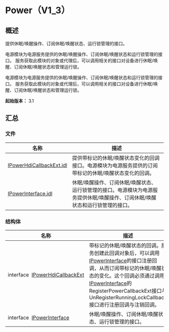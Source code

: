 # Power（V1_3）


## 概述

提供休眠/唤醒操作、订阅休眠/唤醒状态、运行锁管理的接口。

电源模块为电源服务提供的休眠/唤醒操作、订阅休眠/唤醒状态和运行锁管理的接口。 服务获取此模块的对象或代理后，可以调用相关的接口对设备进行休眠/唤醒、订阅休眠/唤醒状态和管理运行锁。

电源模块为电源服务提供的休眠/唤醒操作、订阅休眠/唤醒状态和运行锁管理的接口。 服务获取此模块的对象或代理后，可以调用相关的接口对设备进行休眠/唤醒、订阅休眠/唤醒状态和管理运行锁。

**起始版本：** 3.1


## 汇总


### 文件

| 名称 | 描述 | 
| -------- | -------- |
| [IPowerHdiCallbackExt.idl](_i_power_hdi_callback_ext_8idl.md) | 提供带标记的休眠/唤醒状态变化的回调接口。电源模块为电源服务提供的订阅带标记的休眠/唤醒状态变化的回调。 | 
| [IPowerInterface.idl](_i_power_interface_8idl.md) | 休眠/唤醒操作、订阅休眠/唤醒状态、运行锁管理的接口。电源模块为电源服务提供休眠/唤醒操作、订阅休眠/唤醒状态和运行锁管理的接口。 | 


### 结构体

| 名称 | 描述 | 
| -------- | -------- |
| interface&nbsp;&nbsp;[IPowerHdiCallbackExt](interface_i_power_hdi_callback_ext.md) | 带标记的休眠/唤醒状态的回调。服务创建此回调对象后，可以调用 [IPowerInterface](interface_i_power_interface.md)的接口注册回调，从而订阅带标记的休眠/唤醒状态的变化。这个回调必须通过调用[IPowerInterface](interface_i_power_interface.md)的RegisterPowerCallbackExt接口与UnRegisterRunningLockCallback接口进行注册回调与注销回调。 | 
| interface&nbsp;&nbsp;[IPowerInterface](interface_i_power_interface.md) | 休眠/唤醒操作、订阅休眠/唤醒状态、运行锁管理的接口。 | 
